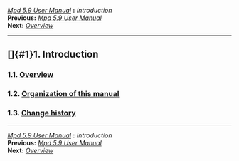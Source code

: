 [*Mpd 5.9 User Manual*](README.md) **:** *Introduction*\
**Previous:** [*Mpd 5.9 User Manual*](README.md)\
**Next:** [*Overview*](mpd2.md)

------------------------------------------------------------------------

## []{#1}1. Introduction

### 1.1. [Overview](mpd2.md#2)

### 1.2. [Organization of this manual](mpd3.md#3)

### 1.3. [Change history](mpd4.md#4)

------------------------------------------------------------------------

[*Mpd 5.9 User Manual*](README.md) **:** *Introduction*\
**Previous:** [*Mpd 5.9 User Manual*](README.md)\
**Next:** [*Overview*](mpd2.md)
